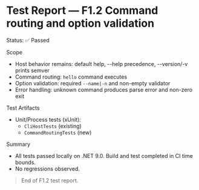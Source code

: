 # Test Report — F1.2 Command routing and option validation

Status: ✅ Passed

Scope
- Host behavior remains: default help, --help precedence, --version/-v prints semver
- Command routing: `hello` command executes
- Option validation: required `--name|-n` and non-empty validator
- Error handling: unknown command produces parse error and non-zero exit

Test Artifacts
- Unit/Process tests (xUnit):
  - `CliHostTests` (existing)
  - `CommandRoutingTests` (new)

Summary
- All tests passed locally on .NET 9.0. Build and test completed in CI time bounds.
- No regressions observed.

> End of F1.2 test report.
